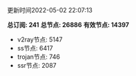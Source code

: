 更新时间2022-05-02 22:07:13

**总订阅: 241**
**总节点: 26886**
**有效节点: 14397**
- v2ray节点: 5147
- ss节点: 6417
- trojan节点: 746
- ssr节点: 2087
